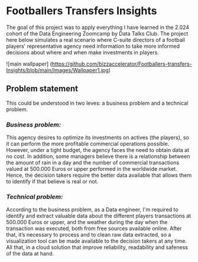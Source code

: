 # Footballers Transfers Insights

The goal of this project was to apply everything I have learned in the 2.024 cohort of the Data Engineering Zoomcamp by Data Talks Club. The project here below simulates a real scenario where C-suite directors of a football players' representative agency need information to take more informed decisions about where and when make investments in players.  

![main wallpaper] (https://github.com/bizzaccelerator/Footballers-transfers-Insights/blob/main/Images/Wallpaper1.jpg)

## Problem statement
This could be understood in two leves: a business problem and a technical problem. 

### _Business problem:_
This agency desires to optimize its investments on actives (the players), so it can perform the more profitable commercial operations possible. However, under a tight budget, the agency faces the need to obtain data at no cost. In addition, some managers believe there is a relationship between the amount of rain in a day and the number of commercial transactions valued at 500.000 Euros or upper performed in the worldwide market. Hence, the decision takers require the better data available that allows them to identify if that believe is real or not.

### _Technical problem:_
According to the business problem, as a Data engineer, I'm required to identify and extract valuable data about the different players transactions at 500.000 Euros or upper, and the weather during the day when the transaction was executed, both from free sources available online. After that, it’s necessary to process and to clean raw data extracted, so a visualization tool can be made available to the decision takers at any time. All that, in a cloud solution that improve reliability, readability and safeness of the data at hand. 


